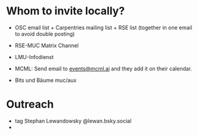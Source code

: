 # Whom to invite locally?

- OSC email list + Carpentries mailing list + RSE list (together in one email to avoid double posting)
- RSE-MUC Matrix Channel

- LMU-Infodienst
- MCML: Send email to events@mcml.ai and they add it on their calendar.
- Bits und Bäume muc/aux

# Outreach

- tag Stephan Lewandowsky @lewan.bsky.social
- 
